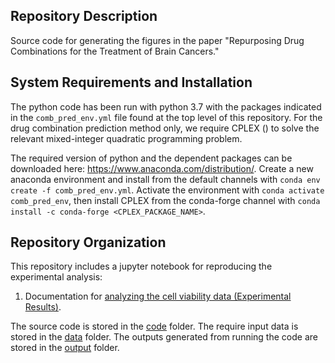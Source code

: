 
## Repository Description
Source code for generating the figures in the paper "Repurposing Drug Combinations for the Treatment of Brain Cancers."

## System Requirements and Installation
The python code has been run with python 3.7 with the packages indicated in the `comb_pred_env.yml` file found at the top level of this repository. 
For the drug combination prediction method only, we require CPLEX () to solve the relevant mixed-integer quadratic programming problem.

The required version of python and the dependent packages can be downloaded here: https://www.anaconda.com/distribution/. 
Create a new anaconda environment and install from the default channels with `conda env create -f comb_pred_env.yml`.
Activate the environment with `conda activate comb_pred_env`, then install CPLEX from the conda-forge channel with `conda install -c conda-forge <CPLEX_PACKAGE_NAME>`.  

## Repository Organization
This repository includes a jupyter notebook for reproducing the experimental analysis:

1. Documentation for [analyzing the cell viability data (Experimental Results)](https://github.com/twytock/DrugCombPred/doc/Experimental_Results.md).

The source code is stored in the [code](https://github.com/twytock/DrugCombPred/code/) folder.
The require input data is stored in the [data](https://github.com/twytock/DrugCombPred/data/) folder.
The outputs generated from running the code are stored in the [output](https://github.com/twytock/DrugCombPred/output/) folder.